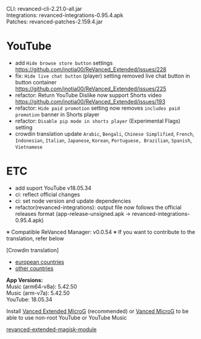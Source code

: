 CLI: revanced-cli-2.21.0-all.jar  
Integrations: revanced-integrations-0.95.4.apk  
Patches: revanced-patches-2.159.4.jar  

YouTube
==
- add `Hide browse store button` settings https://github.com/inotia00/ReVanced_Extended/issues/228
- fix: `Hide live chat button` (player) setting removed live chat button in button container https://github.com/inotia00/ReVanced_Extended/issues/225
- refactor: Return YouTube Dislike now support Shorts video https://github.com/inotia00/ReVanced_Extended/issues/193
- refactor: `Hide paid promotion` setting now removes `includes paid promotion` banner in Shorts player
- refactor: `Disable pip mode in shorts player` (Experimental Flags) setting
- crowdin translation update
`Arabic`, `Bengali`, `Chinese Simplified`, `French`, `Indonesian`, `Italian`, `Japanese`, `Korean`, `Portuguese, Brazilian`, `Spanish`, `Vietnamese`

ETC
==
- add suport YouTube v18.05.34
- ci: reflect official changes
- ci: set node version and update dependencies
- refactor(revanced-integrations): output file now follows the official releases format (app-release-unsigned.apk → revanced-integrations-0.95.4.apk)

※ Compatible ReVanced Manager: v0.0.54
※ If you want to contribute to the translation, refer below

[Crowdin translation]
- [european countries](https://crowdin.com/project/revancedextendedeu)
- [other countries](https://crowdin.com/project/revancedextended)
  
**App Versions:**  
Music (arm64-v8a): 5.42.50  
Music (arm-v7a): 5.42.50  
YouTube: 18.05.34  

Install [Vanced Extended MicroG](https://github.com/inotia00/VancedMicroG/releases) (recommended) or [Vanced MicroG](https://github.com/TeamVanced/VancedMicroG/releases) to be able to use non-root YouTube or YouTube Music  

[revanced-extended-magisk-module](https://github.com/MatadorProBr/revanced-extended-magisk-module)  
